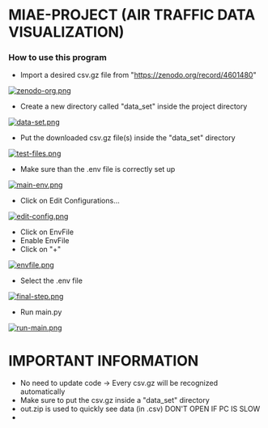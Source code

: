 # MIAE-PROJECT (AIR TRAFFIC DATA VISUALIZATION)

### How to use this program

- Import a desired csv.gz file from "https://zenodo.org/record/4601480" 

[![zenodo-org.png](https://i.postimg.cc/YSxjvFtD/zenodo-org.png)](https://postimg.cc/yJk75kg0)

- Create a new directory called "data_set" inside the project directory

[![data-set.png](https://i.postimg.cc/ncZFDzw6/data-set.png)](https://postimg.cc/0rW1g8vf)


- Put the downloaded csv.gz file(s) inside the "data_set" directory

[![test-files.png](https://i.postimg.cc/9QkHJFJX/test-files.png)](https://postimg.cc/68CPQKkF)

- Make sure than the .env file is correctly set up

[![main-env.png](https://i.postimg.cc/6QzRDg4Q/main-env.png)](https://postimg.cc/mczt9dwx)

- Click on Edit Configurations...

[![edit-config.png](https://i.postimg.cc/T2K7JqBb/edit-config.png)](https://postimg.cc/Sjpfy8SQ)

- Click on EnvFile
- Enable EnvFile
- Click on "+"

[![envfile.png](https://i.postimg.cc/7LB9gfVX/envfile.png)](https://postimg.cc/5HC8J9DF)

- Select the .env file

[![final-step.png](https://i.postimg.cc/XvXd6xfc/final-step.png)](https://postimg.cc/Z9tCr8DC)

- Run main.py

[![run-main.png](https://i.postimg.cc/qRsfJc0g/run-main.png)](https://postimg.cc/mzgpVHPG)

# IMPORTANT INFORMATION
- No need to update code -> Every csv.gz will be recognized automatically
- Make sure to put the csv.gz inside a "data_set" directory
- out.zip is used to quickly see data (in .csv) DON'T OPEN IF PC IS SLOW
- 
